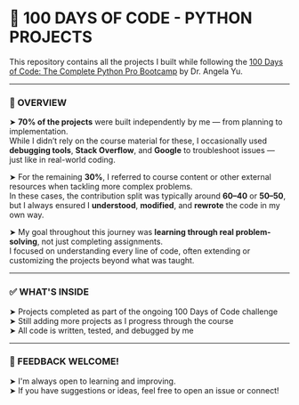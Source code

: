 # 🧠 100 DAYS OF CODE - PYTHON PROJECTS

This repository contains all the projects I built while following the [100 Days of Code: The Complete Python Pro Bootcamp](https://www.udemy.com/course/100-days-of-code/) by Dr. Angela Yu.

--------------------

### 🚀 OVERVIEW

➤ **70% of the projects** were built independently by me — from planning to implementation.  
While I didn’t rely on the course material for these, I occasionally used **debugging tools**, **Stack Overflow**, and **Google** to troubleshoot issues — just like in real-world coding.

➤ For the remaining **30%**, I referred to course content or other external resources when tackling more complex problems.  
In these cases, the contribution split was typically around **60–40** or **50–50**, but I always ensured I **understood**, **modified**, and **rewrote** the code in my own way.

➤ My goal throughout this journey was **learning through real problem-solving**, not just completing assignments.  
I focused on understanding every line of code, often extending or customizing the projects beyond what was taught.

--------------------

### ✅ WHAT'S INSIDE

➤  Projects completed as part of the ongoing 100 Days of Code challenge  
➤  Still adding more projects as I progress through the course  
➤  All code is written, tested, and debugged by me

--------------------

### 💬 FEEDBACK WELCOME!

➤ I'm always open to learning and improving.  
➤ If you have suggestions or ideas, feel free to open an issue or connect!

